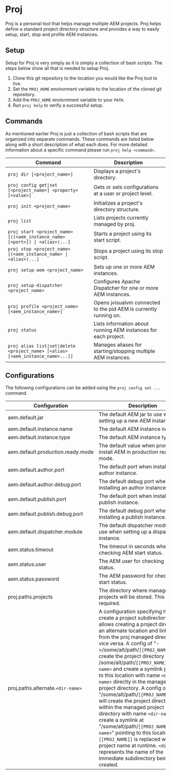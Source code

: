 # Proj
Proj is a personal tool that helps manage multiple AEM projects.  Proj helps define a standard project directory structure and provides a way to easily setup, start, stop and profile AEM instances.

## Setup
Setup for Proj is very simply as it is simply a collection of bash scripts.  The steps below show all that is needed to setup Proj.

1. Clone this git repository to the location you would like the Proj tool to live.
2. Set the `PROJ_HOME` environment variable to the location of the cloned git repository.
3. Add the `PROJ_HOME` enviornment variable to your `PATH`.
4. Run `proj help` to verify a successful setup.

## Commands
As mentioned earlier Proj is just a collection of bash scripts that are organized into separate commands.  These commands are listed below along with a short description of what each does.  For more detailed information about a specific command please run `proj help <command>`.

| Command                                                                                                               | Description                                                       |
| --------------------------------------------------------------------------------------------------------------------- | ----------------------------------------------------------------- |
| <code>proj dir [&lt;project_name&gt;]</code>                                                                          | Displays a project's directory.                                   |
| <code>proj config get&#124;set [&lt;project_name&gt;] &lt;property&gt; [&lt;value&gt;]</code>                         | Gets or sets configurations at a user or project level.           |
| <code>proj init &lt;project_name&gt;</code>                                                                           | Initializes a project's directory structure.                      |
| <code>proj list</code>                                                                                                | Lists projects currently managed by proj.                         |
| <code>proj start &lt;project_name&gt; [((&lt;aem_instance_name&gt; [&lt;port&gt;]) &#124; &lt;alias&gt;)...]</code>   | Starts a project using its start script.                          |
| <code>proj stop &lt;project_name&gt; [(&lt;aem_instance_name&gt; &#124; &lt;alias&gt;)...]</code>                     | Stops a project using its stop script.                            |
| <code>proj setup-aem &lt;project_name&gt;</code>                                                                      | Sets up one or more AEM instances.                                |
| <code>proj setup-dispatcher &lt;project_name&gt;</code>                                                               | Configures Apache Dispatcher for one or more AEM instances.       |
| <code>proj profile &lt;project_name&gt; [&lt;aem_instance_name&gt;]</code>                                            | Opens jvisualvm connected to the pid AEM is currently running on. |
| <code>proj status</code>                                                                                              | Lists information about running AEM instances for each project.   |
| <code>proj alias list&#124;set&#124;delete &lt;project_name&gt; [&lt;alias&gt; [&lt;aem_instance_name&gt;...]]</code> | Manages aliases for starting/stopping multiple AEM instances.     |

## Configurations
The following configurations can be added using the `proj config set ...` command.

| Configuration                     | Description |
| --------------------------------- | ----------- |
| aem.default.jar                   | The default AEM jar to use when setting up a new AEM instance. |
| aem.default.instance.name         | The default AEM instance name. |
| aem.default.instance.type         | The default AEM instance type. |
| aem.default.production.ready.mode | The default value when prompted to install AEM in production ready mode. |
| aem.default.author.port           | The default port when installing an author instance. |
| aem.default.author.debug.port     | The default debug port when installing an author instance. |
| aem.default.publish.port          | The default port when installing a publish instance. |
| aem.default.publish.debug.port    | The default debug port when installing a publish instance. |
| aem.default.dispatcher.module     | The default dispatcher module to use when setting up a dispatcher instance. |
| aem.status.timeout                | The timeout in seconds when checking AEM start status. |
| aem.status.user                   | The AEM user for checking start status. |
| aem.status.password               | The AEM password for checking start status. |
| proj.paths.projects               | The directory where managed projects will be stored.  This config is required. |
| proj.paths.alternate.`<dir-name>` | A configuration specifying how to create a project subdirectory.  This allows creating a project directory in an alternate location and linking to it from the proj managed directory or vice versa.  A config of "->/some/alt/path/`[[PROJ_NAME]]`" will create the project directory at /some/alt/path/`[[PROJ_NAME]]`/`<dir-name>` and create a symlink pointing to this location with name `<dir-name>` directly in the managed project directory.  A config of "/some/alt/path/`[[PROJ_NAME]]`->" will create the project directory within the managed project directory with name `<dir-name>` and create a symlink at "/some/alt/path/`[[PROJ_NAME]]`/`<dir-name>`" pointing to this location.  `[[PROJ_NAME]]` is replaced with the project name at runtime.  `<dir-name>` represents the name of the immediate subdirectory being created. |
